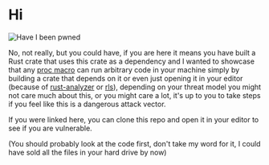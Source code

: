 # Hi
![Have I been pwned](https://first-response.co.uk/wp-content/uploads/2017/11/pwned-1024x585.png)

No, not really, but you could have, if you are here it means you have built a Rust crate that uses this crate as a dependency and I wanted to showcase that any [proc macro](https://doc.rust-lang.org/reference/procedural-macros.html) can run arbitrary code in your machine simply by building a crate that depends on it or even just opening it in your editor (because of [rust-analyzer](https://github.com/rust-analyzer/rust-analyzer) or [rls](https://github.com/rust-lang/rls)), depending on your threat model you might not care much about this, or you might care a lot, it's up to you to take steps if you feel like this is a dangerous attack vector.

If you were linked here, you can clone this repo and open it in your editor to see if you are vulnerable.

(You should probably look at the code first, don't take my word for it, I could have sold all the files in your hard drive by now)
